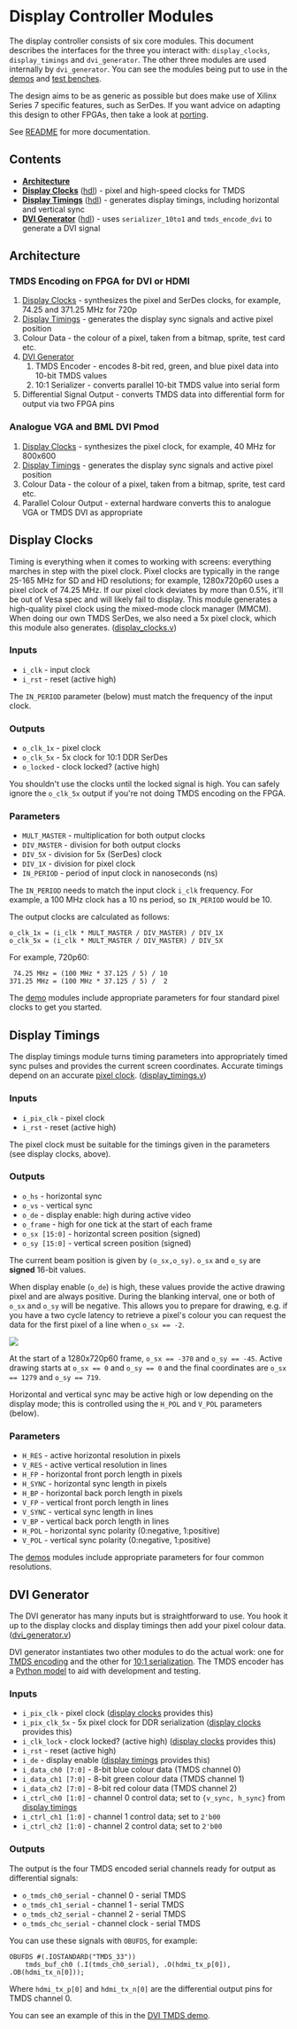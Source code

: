 # Display Controller Modules

The display controller consists of six core modules. This document describes the interfaces for the three you interact with: `display_clocks`, `display_timings` and `dvi_generator`. The other three modules are used internally by `dvi_generator`. You can see the modules being put to use in the [demos](/hdl/demo) and [test benches](/hdl/test).

The design aims to be as generic as possible but does make use of Xilinx Series 7 specific features, such as SerDes. If you want advice on adapting this design to other FPGAs, then take a look at [porting](/doc/porting.md).

See [README](/README.md) for more documentation.


## Contents

- **[Architecture](#architecture)**
- **[Display Clocks](#display-clocks)** ([hdl](/hdl/display_clocks.v)) - pixel and high-speed clocks for TMDS
- **[Display Timings](#display-timings)** ([hdl](/hdl/display_timings.v)) - generates display timings, including horizontal and vertical sync
- **[DVI Generator](#dvi-generator)** ([hdl](/hdl/dvi_generator.v)) - uses `serializer_10to1` and `tmds_encode_dvi` to generate a DVI signal


## Architecture

### TMDS Encoding on FPGA for DVI or HDMI

1. [Display Clocks](#display-clocks) - synthesizes the pixel and SerDes clocks, for example, 74.25 and 371.25 MHz for 720p
2. [Display Timings](#display-timings) - generates the display sync signals and active pixel position
3. Colour Data - the colour of a pixel, taken from a bitmap, sprite, test card etc.
4. [DVI Generator](#dvi-generator)
    1. TMDS Encoder - encodes 8-bit red, green, and blue pixel data into 10-bit TMDS values
    2. 10:1 Serializer - converts parallel 10-bit TMDS value into serial form
6. Differential Signal Output - converts TMDS data into differential form for output via two FPGA pins

### Analogue VGA and BML DVI Pmod

1. [Display Clocks](#display-clocks) - synthesizes the pixel clock, for example, 40 MHz for 800x600
2. [Display Timings](#display-timings) - generates the display sync signals and active pixel position
3. Colour Data - the colour of a pixel, taken from a bitmap, sprite, test card etc.
4. Parallel Colour Output - external hardware converts this to analogue VGA or TMDS DVI as appropriate


## Display Clocks
Timing is everything when it comes to working with screens: everything marches in step with the pixel clock. Pixel clocks are typically in the range 25-165 MHz for SD and HD resolutions; for example, 1280x720p60 uses a pixel clock of 74.25 MHz. If our pixel clock deviates by more than 0.5%, it'll be out of Vesa spec and will likely fail to display. This module generates a high-quality pixel clock using the mixed-mode clock manager (MMCM). When doing our own TMDS SerDes, we also need a 5x pixel clock, which this module also generates. ([display_clocks.v](/hdl/display_clocks.v))

### Inputs

* `i_clk` - input clock
* `i_rst` - reset (active high)

The `IN_PERIOD` parameter (below) must match the frequency of the input clock.

### Outputs

* `o_clk_1x` - pixel clock
* `o_clk_5x` - 5x clock for 10:1 DDR SerDes
* `o_locked` - clock locked? (active high)

You shouldn't use the clocks until the locked signal is high. You can safely ignore the `o_clk_5x` output if you're not doing TMDS encoding on the FPGA.

### Parameters

* `MULT_MASTER` - multiplication for both output clocks
* `DIV_MASTER` - division for both output clocks
* `DIV_5X` - division for 5x (SerDes) clock
* `DIV_1X` - division for pixel clock
* `IN_PERIOD` - period of input clock in nanoseconds (ns)

The `IN_PERIOD` needs to match the input clock `i_clk` frequency. For example, a 100 MHz clock has a 10 ns period, so `IN_PERIOD` would be 10.

The output clocks are calculated as follows:

    o_clk_1x = (i_clk * MULT_MASTER / DIV_MASTER) / DIV_1X
    o_clk_5x = (i_clk * MULT_MASTER / DIV_MASTER) / DIV_5X

For example, 720p60:

     74.25 MHz = (100 MHz * 37.125 / 5) / 10
    371.25 MHz = (100 MHz * 37.125 / 5) /  2

The [demo](/hdl/demo) modules include appropriate parameters for four standard pixel clocks to get you started.


## Display Timings
The display timings module turns timing parameters into appropriately timed sync pulses and provides the current screen coordinates. Accurate timings depend on an accurate [pixel clock](#display-clocks). ([display_timings.v](/hdl/display_timings.v))

### Inputs

* `i_pix_clk` - pixel clock
* `i_rst` - reset (active high)

The pixel clock must be suitable for the timings given in the parameters (see display clocks, above).

### Outputs

* `o_hs` - horizontal sync
* `o_vs` - vertical sync
* `o_de` - display enable: high during active video
* `o_frame` - high for one tick at the start of each frame
* `o_sx [15:0]` - horizontal screen position (signed)
* `o_sy [15:0]` - vertical screen position (signed)

The current beam position is given by `(o_sx,o_sy)`. `o_sx` and `o_sy` are **signed** 16-bit values.

When display enable (`o_de`) is high, these values provide the active drawing pixel and are always positive. During the blanking interval, one or both of `o_sx` and `o_sy` will be negative. This allows you to prepare for drawing, e.g. if you have a two cycle latency to retrieve a pixel's colour you can request the data for the first pixel of a line when `o_sx == -2`.

![](display-timings.jpg?raw=true "")

At the start of a 1280x720p60 frame, `o_sx == -370` and `o_sy == -45`. Active drawing starts at `o_sx == 0` and `o_sy == 0` and the final coordinates are `o_sx == 1279` and `o_sy == 719`.

Horizontal and vertical sync may be active high or low depending on the display mode; this is controlled using the `H_POL` and `V_POL` parameters (below).

### Parameters

* `H_RES` - active horizontal resolution in pixels
* `V_RES` - active vertical resolution in lines
* `H_FP` - horizontal front porch length in pixels
* `H_SYNC` - horizontal sync length in pixels
* `H_BP` - horizontal back porch length in pixels
* `V_FP` - vertical front porch length in lines
* `V_SYNC` - vertical sync length in lines
* `V_BP` - vertical back porch length in lines
* `H_POL` - horizontal sync polarity (0:negative, 1:positive)
* `V_POL` - vertical sync polarity (0:negative, 1:positive)

The [demos](/hdl/demo) modules include appropriate parameters for four common resolutions.


## DVI Generator
The DVI generator has many inputs but is straightforward to use. You hook it up to the display clocks and display timings then add your pixel colour data. ([dvi_generator.v](/hdl/dvi_generator.v))

DVI generator instantiates two other modules to do the actual work: one for [TMDS encoding](/hdl/tmds_encoder_dvi.v) and the other for [10:1 serialization](/hdl/serializer_10to1.v). The TMDS encoder has a [Python model](/README.md#tmds-encoder-model) to aid with development and testing.

### Inputs

* `i_pix_clk` - pixel clock ([display clocks](#display-clocks) provides this)
* `i_pix_clk_5x` - 5x pixel clock for DDR serialization ([display clocks](#display-clocks) provides this)
* `i_clk_lock` - clock locked? (active high) ([display clocks](#display-clocks) provides this)
* `i_rst` - reset (active high)
* `i_de` - display enable ([display timings](#display-timings) provides this)
* `i_data_ch0 [7:0]` - 8-bit blue colour data (TMDS channel 0)
* `i_data_ch1 [7:0]` - 8-bit green colour data (TMDS channel 1)
* `i_data_ch2 [7:0]` - 8-bit red colour data (TMDS channel 2)
* `i_ctrl_ch0 [1:0]` - channel 0 control data; set to `{v_sync, h_sync}` from [display timings](#display-timings)
* `i_ctrl_ch1 [1:0]` - channel 1 control data; set to `2'b00`
* `i_ctrl_ch2 [1:0]` - channel 2 control data; set to `2'b00`

### Outputs

The output is the four TMDS encoded serial channels ready for output as differential signals:

* `o_tmds_ch0_serial` - channel 0 - serial TMDS
* `o_tmds_ch1_serial` - channel 1 - serial TMDS
* `o_tmds_ch2_serial` - channel 2 - serial TMDS
* `o_tmds_chc_serial` - channel clock - serial TMDS

You can use these signals with `OBUFDS`, for example:

    OBUFDS #(.IOSTANDARD("TMDS_33"))
        tmds_buf_ch0 (.I(tmds_ch0_serial), .O(hdmi_tx_p[0]), .OB(hdmi_tx_n[0]));

Where `hdmi_tx_p[0]` and `hdmi_tx_n[0]` are the differential output pins for TMDS channel 0.

You can see an example of this in the [DVI TMDS demo](/hdl/demo/display_demo_dvi.v).
